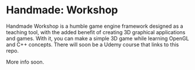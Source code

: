 # Handmade: Workshop

Handmade Workshop is a humble game engine framework designed as a teaching tool, with the added benefit of creating 3D graphical applications and games. With it, you can make a simple 3D game while learning OpenGL and C++ concepts. There will soon be a Udemy course that links to this repo.

More info soon.

